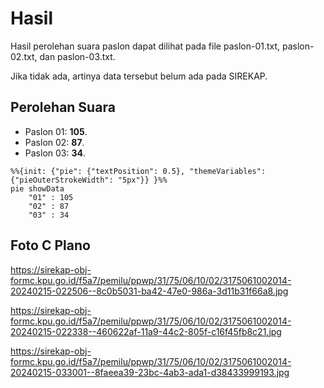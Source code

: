 # Hasil

Hasil perolehan suara paslon dapat dilihat pada file paslon-01.txt, paslon-02.txt, dan paslon-03.txt.

Jika tidak ada, artinya data tersebut belum ada pada SIREKAP.

## Perolehan Suara

 * Paslon 01: **105**.
 * Paslon 02: **87**.
 * Paslon 03: **34**.

```mermaid
%%{init: {"pie": {"textPosition": 0.5}, "themeVariables": {"pieOuterStrokeWidth": "5px"}} }%%
pie showData
    "01" : 105
    "02" : 87
    "03" : 34
```
## Foto C Plano

https://sirekap-obj-formc.kpu.go.id/f5a7/pemilu/ppwp/31/75/06/10/02/3175061002014-20240215-022506--8c0b5031-ba42-47e0-986a-3d11b31f66a8.jpg

https://sirekap-obj-formc.kpu.go.id/f5a7/pemilu/ppwp/31/75/06/10/02/3175061002014-20240215-022338--460622af-11a9-44c2-805f-c16f45fb8c21.jpg

https://sirekap-obj-formc.kpu.go.id/f5a7/pemilu/ppwp/31/75/06/10/02/3175061002014-20240215-033001--8faeea39-23bc-4ab3-ada1-d38433999193.jpg
